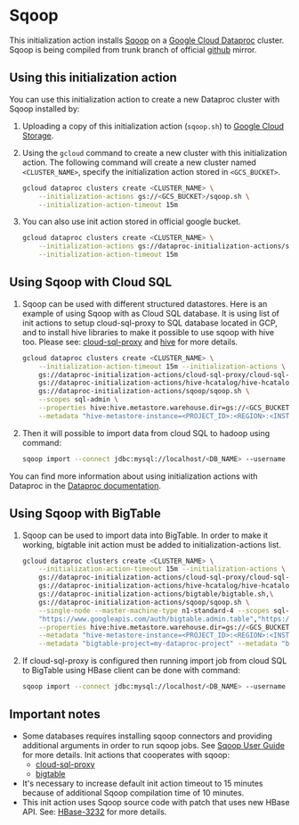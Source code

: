 # Sqoop 

This initialization action installs [Sqoop](http://sqoop.apache.org/) on a [Google Cloud Dataproc](https://cloud.google.com/dataproc) cluster. Sqoop is being compiled from trunk branch of official [github](https://github.com/apache/sqoop) mirror.

## Using this initialization action
You can use this initialization action to create a new Dataproc cluster with Sqoop installed by:

1. Uploading a copy of this initialization action (`sqoop.sh`) to [Google Cloud Storage](https://cloud.google.com/storage).
2. Using the `gcloud` command to create a new cluster with this initialization action. The following command will create a new cluster named `<CLUSTER_NAME>`, specify the initialization action stored in `<GCS_BUCKET>`.
   
    ```bash
    gcloud dataproc clusters create <CLUSTER_NAME> \
        --initialization-actions gs://<GCS_BUCKET>/sqoop.sh \
        --initialization-action-timeout 15m
    ```
3. You can also use init action stored in official google bucket.
    ```bash
    gcloud dataproc clusters create <CLUSTER_NAME> \
        --initialization-actions gs://dataproc-initialization-actions/sqoop/sqoop.sh \
        --initialization-action-timeout 15m
    ```

## Using Sqoop with Cloud SQL
1. Sqoop can be used with different structured datastores. Here is an example of using Sqoop with as Cloud SQL database. It is using list of init actions to setup cloud-sql-proxy to SQL database located in GCP, and to install hive libraries to make it possible to use sqoop with hive too. Please see: [cloud-sql-proxy](https://github.com/GoogleCloudPlatform/dataproc-initialization-actions/tree/master/cloud-sql-proxy) and [hive](https://github.com/GoogleCloudPlatform/dataproc-initialization-actions/tree/master/hive-hcatalog) for more details.

    ```bash
    gcloud dataproc clusters create <CLUSTER_NAME> \
        --initialization-action-timeout 15m --initialization-actions \
        gs://dataproc-initialization-actions/cloud-sql-proxy/cloud-sql-proxy.sh,\
        gs://dataproc-initialization-actions/hive-hcatalog/hive-hcatalog.sh,\
        gs://dataproc-initialization-actions/sqoop/sqoop.sh \
        --scopes sql-admin \
        --properties hive:hive.metastore.warehouse.dir=gs://<GCS_BUCKET>/hive-warehouse \
        --metadata "hive-metastore-instance=<PROJECT_ID>:<REGION>:<INSTANCE_NAME>" 
    ```

2. Then it will possible to import data from cloud SQL to hadoop using command:

    ```bash
    sqoop import --connect jdbc:mysql://localhost/<DB_NAME> --username root --table <TABLE_NAME> --m 1
    ```

You can find more information about using initialization actions with Dataproc in the [Dataproc documentation](https://cloud.google.com/dataproc/init-actions).

## Using Sqoop with BigTable
1. Sqoop can be used to import data into BigTable. In order to make it working, bigtable init action must be added to initialization-actions list.

    ```bash
    gcloud dataproc clusters create <CLUSTER_NAME> \
        --initialization-action-timeout 15m --initialization-actions \
        gs://dataproc-initialization-actions/cloud-sql-proxy/cloud-sql-proxy.sh,\
        gs://dataproc-initialization-actions/hive-hcatalog/hive-hcatalog.sh,\
        gs://dataproc-initialization-actions/bigtable/bigtable.sh,\
        gs://dataproc-initialization-actions/sqoop/sqoop.sh \
        --single-node --master-machine-type n1-standard-4 --scopes sql-admin,\
        "https://www.googleapis.com/auth/bigtable.admin.table","https://www.googleapis.com/auth/bigtable.data"\
        --properties hive:hive.metastore.warehouse.dir=gs://<GCS_BUCKET>/hive-warehouse \
        --metadata "hive-metastore-instance=<PROJECT_ID>:<REGION>:<INSTANCE_NAME>" \
        --metadata "bigtable-project=my-dataproc-project" --metadata "bigtable-instance=my-big-table" 
    
    ```

2. If cloud-sql-proxy is configured then running import job from cloud SQL to BigTable using HBase client can be done with command:

    ```bash
    sqoop import --connect jdbc:mysql://localhost/<DB_NAME> --username root --table <TABLE_NAME> --columns "<COLUMN_LIST>" --hbase-table <HBASE_TABLE_NAME> --column-family <COLUMN_FAMILY_NAME> -hbase-row-key <ROW_ID> --hbase-create-table --m 1
    ```

## Important notes
* Some databases requires installing sqoop connectors and providing additional arguments in order to run sqoop jobs. See [Sqoop User Guide](http://sqoop.apache.org/docs/1.4.7/SqoopUserGuide.html#_compatibility_notes) for more details. Init actions that cooperates with sqoop:
    - [cloud-sql-proxy](https://github.com/GoogleCloudPlatform/dataproc-initialization-actions/tree/master/cloud-sql-proxy)
    - [bigtable](https://github.com/GoogleCloudPlatform/dataproc-initialization-actions/tree/master/bigtable)
* It's necessary to increase default init action timeout to 15 minutes because of additional Sqoop compilation time of 10 minutes. 
* This init action uses Sqoop source code with patch that uses new HBase API. See: [HBase-3232](https://github.com/apache/sqoop/commit/e13dd21209c26316d43350a23f5d533321b61352) for more details.
